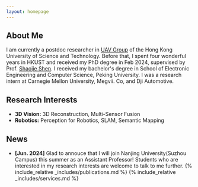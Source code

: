 ```yaml
---
layout: homepage
---
```


## About Me

I am currently a postdoc researcher in <a href="https://uav.hkust.edu.hk/">UAV Group</a> of the Hong Kong University of Science and Technology. Before that, I spent four wonderful years in HKUST and received my PhD degree in Feb 2024, supervised by Prof. <a href="https://uav.hkust.edu.hk/group/"> Shaojie Shen</a>. I received my bachelor's degree in School of Electronic Engineering and Computer Science, Peking University. I was a research intern at Carnegie Mellon University, Megvii. Co, and Dji Automotive.

## Research Interests

- **3D Vision:** 3D Reconstruction, Multi-Sensor Fusion
- **Robotics:** Perception for Robotics, SLAM, Semantic Mapping

## News

- **[Jun. 2024]** Glad to annouce that I will join Nanjing University(Suzhou Campus) this summer as an Assistant Professor! Students who are interested in my research interests are welcome to talk to me further.
{% include_relative _includes/publications.md %}
{% include_relative _includes/services.md %}
